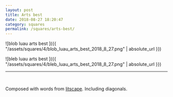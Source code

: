 ```yaml
---
layout: post
title: Arts best
date: 2018-08-27 18:20:47
category: squares
permalink: /squares/arts-best/ 
---
```


![blob luau arts best ]({{ "/assets/squares/4/blob_luau_arts_best_2018_8_27.png" | absolute_url }})
&nbsp;

![bleb luau arts best ]({{ "/assets/squares/4/bleb_luau_arts_best_2018_8_27.png" | absolute_url }})
&nbsp;

---

&nbsp;

Composed with words from [litscape](https://www.litscape.com/). Including diagonals. 
